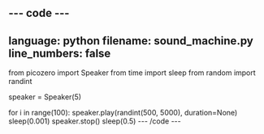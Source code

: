 

--- code ---
---
language: python
filename: sound_machine.py
line_numbers: false
---
from picozero import Speaker
from time import sleep
from random import randint

speaker = Speaker(5)

for i in range(100):
    speaker.play(randint(500, 5000), duration=None)
    sleep(0.001)
    speaker.stop()
    sleep(0.5)
--- /code ---
